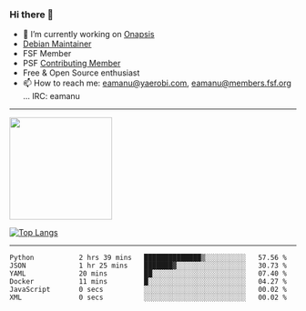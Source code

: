 ### Hi there 👋


- 🔭 I’m currently working on [Onapsis](http://onapsis.com)
- [Debian Maintainer](https://qa.debian.org/developer.php?login=eamanu%40yaerobi.com)
- FSF Member
- PSF [Contributing Member](https://www.python.org/psf/membership/#what-membership-classes-are-there)
- Free & Open Source enthusiast 
- 📫 How to reach me: eamanu@yaerobi.com, eamanu@members.fsf.org ... IRC: eamanu

---

<img height="180em" src="https://github-readme-stats.vercel.app/api?theme=dark&username=eamanu&show_icons=true&hide_border=true&&count_private=true&include_all_commits=true" />

[![Top Langs](https://github-readme-stats.vercel.app/api/top-langs/?theme=dark&username=eamanu&layout=compact)](https://github.com/anuraghazra/github-readme-stats)

---

<!--START_SECTION:waka-->

```text
Python           2 hrs 39 mins   ██████████████▒░░░░░░░░░░   57.56 %
JSON             1 hr 25 mins    ███████▓░░░░░░░░░░░░░░░░░   30.73 %
YAML             20 mins         ██░░░░░░░░░░░░░░░░░░░░░░░   07.40 %
Docker           11 mins         █░░░░░░░░░░░░░░░░░░░░░░░░   04.27 %
JavaScript       0 secs          ░░░░░░░░░░░░░░░░░░░░░░░░░   00.02 %
XML              0 secs          ░░░░░░░░░░░░░░░░░░░░░░░░░   00.02 %
```

<!--END_SECTION:waka-->
